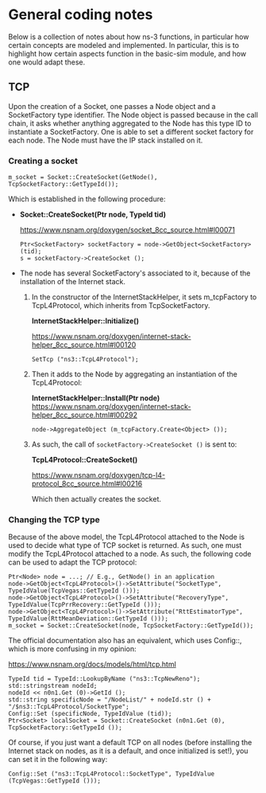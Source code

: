 # General coding notes

Below is a collection of notes about how ns-3 functions, in particular how certain
concepts are modeled and implemented. In particular, this is to highlight how certain
aspects function in the basic-sim module, and how one would adapt these.

## TCP

Upon the creation of a Socket, one passes a Node object and a SocketFactory type identifier.
The Node object is passed because in the call chain, it asks whether anything aggregated to the Node
has this type ID to instantiate a SocketFactory. One is able to set a different socket factory
for each node. The Node must have the IP stack installed on it.

### Creating a socket

```
m_socket = Socket::CreateSocket(GetNode(), TcpSocketFactory::GetTypeId());
```

Which is established in the following procedure:

* **Socket::CreateSocket(Ptr<Node> node, TypeId tid)**

  https://www.nsnam.org/doxygen/socket_8cc_source.html#l00071
  ```
  Ptr<SocketFactory> socketFactory = node->GetObject<SocketFactory> (tid);
  s = socketFactory->CreateSocket ();
  ```
  
* The node has several SocketFactory's associated to it, because of
  the installation of the Internet stack.
  
  1. In the constructor of the InternetStackHelper, it sets
     m_tcpFactory to TcpL4Protocol, which inherits from TcpSocketFactory.
  
     **InternetStackHelper::Initialize()**
     
     https://www.nsnam.org/doxygen/internet-stack-helper_8cc_source.html#l00120
     ```
     SetTcp ("ns3::TcpL4Protocol");
     ```
  2. Then it adds to the Node by aggregating an instantiation of the TcpL4Protocol:
  
     **InternetStackHelper::Install(Ptr<Node> node)**
     https://www.nsnam.org/doxygen/internet-stack-helper_8cc_source.html#l00292
     ```
     node->AggregateObject (m_tcpFactory.Create<Object> ());
     ```
     
  3. As such, the call of `socketFactory->CreateSocket ()` is sent to:
  
     **TcpL4Protocol::CreateSocket()**
    
     https://www.nsnam.org/doxygen/tcp-l4-protocol_8cc_source.html#l00216
    
     Which then actually creates the socket.
     
### Changing the TCP type

Because of the above model, the TcpL4Protocol attached to the Node is used to decide what
type of TCP socket is returned. As such, one must modify the TcpL4Protocol attached
to a node. As such, the following code can be used to adapt the TCP protocol:

```
Ptr<Node> node = ...; // E.g., GetNode() in an application
node->GetObject<TcpL4Protocol>()->SetAttribute("SocketType",  TypeIdValue(TcpVegas::GetTypeId ()));
node->GetObject<TcpL4Protocol>()->SetAttribute("RecoveryType",  TypeIdValue(TcpPrrRecovery::GetTypeId ()));
node->GetObject<TcpL4Protocol>()->SetAttribute("RttEstimatorType",  TypeIdValue(RttMeanDeviation::GetTypeId ()));
m_socket = Socket::CreateSocket(node, TcpSocketFactory::GetTypeId());
```

The official documentation also has an equivalent, which uses Config::, which is more confusing in my opinion:

https://www.nsnam.org/docs/models/html/tcp.html
```
TypeId tid = TypeId::LookupByName ("ns3::TcpNewReno");
std::stringstream nodeId;
nodeId << n0n1.Get (0)->GetId ();
std::string specificNode = "/NodeList/" + nodeId.str () + "/$ns3::TcpL4Protocol/SocketType";
Config::Set (specificNode, TypeIdValue (tid));
Ptr<Socket> localSocket = Socket::CreateSocket (n0n1.Get (0), TcpSocketFactory::GetTypeId ());
```

Of course, if you just want a default TCP on all nodes
(before installing the Internet stack on nodes, as it is a default, and once initialized
is set!), you can set it in the following way:

```
Config::Set ("ns3::TcpL4Protocol::SocketType", TypeIdValue (TcpVegas::GetTypeId ()));
```
